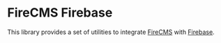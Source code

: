 # FireCMS Firebase

This library provides a set of utilities to integrate [FireCMS](https://firecms.co) with 
[Firebase](https://firebase.google.com/).
